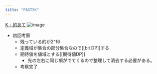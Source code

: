 ```yaml
---
title: "PAST5K"
---
```


[K - 的あて](https://atcoder.jp/contests/past202012-open/tasks/past202012_k)
![image](https://gyazo.com/6479e86b1c951eb67508032cd297072f/thumb/1000)
- 初回考察
    - 残っている的が2^16
    - 定義域が集合の部分集合なので[[bit DP]]する
    - 期待値を値域とする[[期待値DP]]
        - 先の左右に同じ項がでてくるので整理して消去する必要がある。
    - 考察完了
